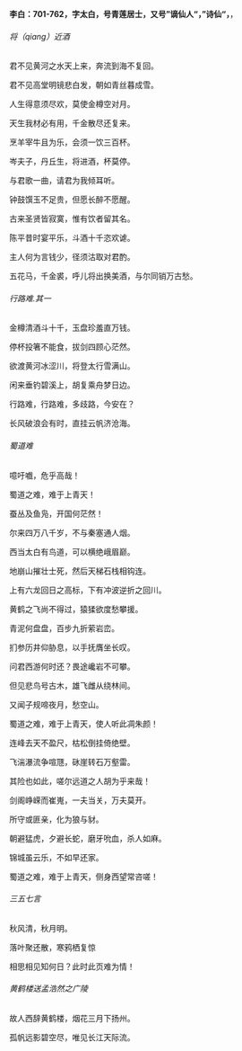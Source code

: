 **李白：701-762，字太白，号青莲居士，又号”谪仙人“，”诗仙“，**，



###### 将（qiang）近酒

君不见黄河之水天上来，奔流到海不复回。

君不见高堂明镜悲白发，朝如青丝暮成雪。

人生得意须尽欢，莫使金樽空对月。

天生我材必有用，千金散尽还复来。

烹羊宰牛且为乐，会须一饮三百杯。

岑夫子，丹丘生，将进酒，杯莫停。

与君歌一曲，请君为我倾耳听。

钟鼓馔玉不足贵，但愿长醉不愿醒。

古来圣贤皆寂寞，惟有饮者留其名。

陈平昔时宴平乐，斗酒十千恣欢谑。

主人何为言钱少，径须沽取对君酌。

五花马，千金裘，呼儿将出换美酒，与尔同销万古愁。



###### 行路难.其一

金樽清酒斗十千，玉盘珍羞直万钱。

停杯投箸不能食，拔剑四顾心茫然。

欲渡黄河冰涩川，将登太行雪满山。

闲来垂钓碧溪上，胡复乘舟梦日边。

行路难，行路难，多歧路，今安在？

长风破浪会有时，直挂云帆济沧海。



###### 蜀道难

噫吁嚱，危乎高哉！

蜀道之难，难于上青天！

蚕丛及鱼凫，开国何茫然！

尔来四万八千岁，不与秦塞通人烟。

西当太白有鸟道，可以横绝峨眉巅。

地崩山摧壮士死，然后天梯石栈相钩连。

上有六龙回日之高标，下有冲波逆折之回川。

黄鹤之飞尚不得过，猿猱欲度愁攀援。

青泥何盘盘，百步九折萦岩峦。

扪参历井仰胁息，以手抚膺坐长叹。

问君西游何时还？畏途巉岩不可攀。

但见悲鸟号古木，雄飞雌从绕林间。

又闻子规啼夜月，愁空山。

蜀道之难，难于上青天，使人听此凋朱颜！

连峰去天不盈尺，枯松倒挂倚绝壁。

飞湍瀑流争喧豗，砯崖转石万壑雷。

其险也如此，嗟尔远道之人胡为乎来哉！

剑阁峥嵘而崔嵬，一夫当关，万夫莫开。

所守或匪亲，化为狼与豺。

朝避猛虎，夕避长蛇，磨牙吮血，杀人如麻。

锦城虽云乐，不如早还家。

蜀道之难，难于上青天，侧身西望常咨嗟！



###### 三五七言

秋风清，秋月明。

落叶聚还散，寒鸦栖复惊

相思相见知何日？此时此页难为情！



###### 黄鹤楼送孟浩然之广陵

故人西辞黄鹤楼，烟花三月下扬州。

孤帆远影碧空尽，唯见长江天际流。